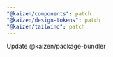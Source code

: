 ```yaml
---
"@kaizen/components": patch
"@kaizen/design-tokens": patch
"@kaizen/tailwind": patch
---
```


Update @kaizen/package-bundler
